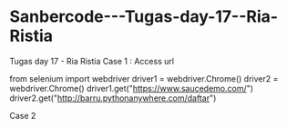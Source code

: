 # Sanbercode---Tugas-day-17--Ria-Ristia
Tugas day 17 - Ria Ristia
Case 1 : Access url 

from selenium import webdriver
driver1 = webdriver.Chrome()
driver2 = webdriver.Chrome()
driver1.get("https://www.saucedemo.com/")
driver2.get("http://barru.pythonanywhere.com/daftar")

Case 2
